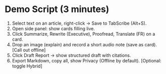 # Demo Script (3 minutes)

1. Select text on an article, right-click -> Save to TabScribe (Alt+S).
2. Open side panel: show cards filling live.
3. Click Summarize, Rewrite (Executive), Proofread, Translate (FR) on a card.
4. Drop an image (explain) and record a short audio note (save as card). [Call out offline]
5. Click Draft Report -> show structured draft with citations.
6. Export Markdown, copy all, show Privacy (Offline by default). [Optional: toggle Hybrid]
